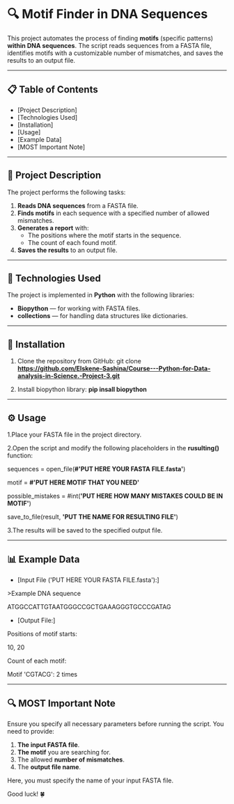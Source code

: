 # 🔍 Motif Finder in DNA Sequences

This project automates the process of finding **motifs** (specific patterns) **within DNA sequences**. The script reads sequences from a FASTA file, identifies motifs with a customizable number of mismatches, and saves the results to an output file.

---

## 📋 **Table of Contents**
- [Project Description]
- [Technologies Used]
- [Installation]
- [Usage]
- [Example Data]
- [MOST Important Note]

---

## 📝 **Project Description**

The project performs the following tasks:
1. **Reads DNA sequences** from a FASTA file.
2. **Finds motifs** in each sequence with a specified number of allowed mismatches.
3. **Generates a report** with:
   - The positions where the motif starts in the sequence.
   - The count of each found motif.
4. **Saves the results** to an output file.

---

## 🔧 **Technologies Used**

The project is implemented in **Python** with the following libraries:
- **Biopython** — for working with FASTA files.
- **collections** — for handling data structures like dictionaries.

---

## 🚀 **Installation**

1. Clone the repository from GitHub:
   git clone **https://github.com/Elskene-Sashina/Course---Python-for-Data-analysis-in-Science.-Project-3.git**

2. Install biopython library:
**pip insall biopython**

---

## ⚙️ **Usage**

1.Place your FASTA file in the project directory.

2.Open the script and modify the following placeholders in the **rusulting()** function:

sequences = open_file(**#'PUT HERE YOUR FASTA FILE.fasta'**)

motif = **#'PUT HERE MOTIF THAT YOU NEED'**

possible_mistakes = #int(**'PUT HERE HOW MANY MISTAKES COULD BE IN MOTIF'**)

save_to_file(result, **'PUT THE NAME FOR RESULTING FILE'**)

3.The results will be saved to the specified output file.

---

## 📊 **Example Data**

- [Input File ('PUT HERE YOUR FASTA FILE.fasta'):]

\>Example DNA sequence

ATGGCCATTGTAATGGGCCGCTGAAAGGGTGCCCGATAG


- [Output File:]

Positions of motif starts:

10, 20

Count of each motif:

Motif 'CGTACG': 2 times

---

## 🔍 **MOST Important Note**

Ensure you specify all necessary parameters before running the script. You need to provide:

1. **The input FASTA file**.
2. **The motif** you are searching for.
3. The allowed **number of mismatches**.
4. The **output file name**.

Here, you must specify the name of your input FASTA file.

Good luck! 🍀
